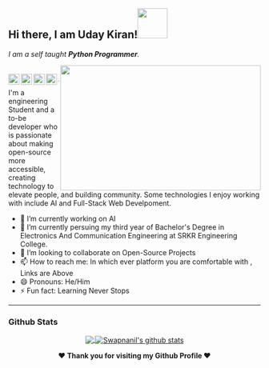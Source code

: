 ## Hi there, I am Uday Kiran!<img height="60" width="60" src="https://media1.tenor.com/images/3ca4190df184f2329bb9f0bd06ea0cc2/tenor.gif?itemid=10604183" />
<i>I am a self taught <b>Python Programmer</b>.</i>

<img align="right" height="250" width="400" src="https://media3.giphy.com/media/p4NLw3I4U0idi/giphy.gif?cid=ecf05e47u651twctsezhzbsw8myzchukcjxu7oeakq3ujf17&rid=giphy.gif" />
<br>
<a href="https://www.linkedin.com/in/uday-kiran-b9b2a9186/">
  <img align="left" alt=" Linkedin" width="22px" src="https://cdn.jsdelivr.net/npm/simple-icons@v3/icons/linkedin.svg" />
</a>
<a href="https://github.com/UdayKiranPadhy">
  <img align="left" alt=" GitHub" width="22px" src="https://cdn.jsdelivr.net/npm/simple-icons@v3/icons/github.svg" />
</a>
<a href="mailto:kiranu941@gmail.com">
  <img align="left" alt=" Mail" width="22px" src="https://cdn.jsdelivr.net/npm/simple-icons@v3/icons/gmail.svg" />
</a>
<a href="https://www.hackerrank.com/kiranu941">
  <img align="left" alt=" HackerRank" width="22px" src="https://cdn.jsdelivr.net/npm/simple-icons@v3/icons/hackerrank.svg" />
</a>
<hr>
I'm a engineering Student and a to-be developer who is passionate about making open-source more accessible, creating technology to elevate people, and building community. Some technologies I enjoy working with include AI and Full-Stack Web Develpoment.

- 🔭 I’m currently working on AI
- 🌱 I’m currently persuing my third year of Bachelor's Degree in Electronics And Communication Engineering at SRKR Engineering College.
- 👯 I’m looking to collaborate on Open-Source Projects
- 📫 How to reach me: In which ever platform you are comfortable with , Links are Above
- 😄 Pronouns: He/Him
- ⚡ Fun fact: Learning Never Stops



<hr>
<h3>Github Stats</h3>
<p align="center">
<a href="https://github.com/UdayKiranPadhy">
  <img align="center" src="https://github-readme-stats.vercel.app/api/top-langs/?username=UdayKiranPadhy&theme=dark" />
  <img align="center" src="https://github-readme-stats.vercel.app/api?username=UdayKiranPadhy&show_icons=true&title_color=fff&icon_color=79ff97&text_color=9f9f9f&bg_color=151515" alt="Swapnanil's github stats"/>
</a></p>

<div align="center">
  
<b>❤️ Thank you for visiting my Github Profile ❤️</b>
</div>

